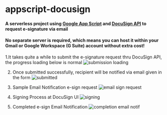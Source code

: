 # appscript-docusign
#### A serverless project using [Google App Script](https://developers.google.com/apps-script) and [DocuSign API](https://www.docusign.com/products/apis) to request e-signature via email

#### No separate server is required, which means you can host it within your Gmail or Google Workspace (G Suite) account without extra cost!

1.It takes quite a while to submit the e-signature request thru DocuSign API, the progress loading below is normal
  ![submission loading](https://drive.google.com/uc?export=view&id=1q1hGPzIxk5uaeSCRC5HZlbTydqdRz5cQ)

2. Once submitted successfully, recipient will be notified via email given in the form
  ![submitted](https://drive.google.com/uc?export=view&id=1wnbieCR5Xs2Fi-9M8Iu8JvH7hM9YO1wI)

3. Sample Email Notification e-sign request
  ![email sign request](https://drive.google.com/uc?export=view&id=1RZjSycVaER80J5QbcYf8wTkImLKnc9ne)

4. Signing Process at DocuSign UI
  ![signing](https://drive.google.com/uc?export=view&id=1GR-jdoYHsrpCDPS-ycOaw6GTDOarKE7D)

5. Completed e-sign Email Notification
  ![completion email notif](https://drive.google.com/uc?export=view&id=1CMaLLBxRu628OexAA6in9G05eAC-97SG)


